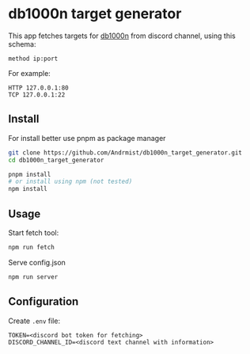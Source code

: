 # db1000n target generator

This app fetches targets for [db1000n](https://github.com/Arriven/db1000n) from discord channel, using this schema:

```
method ip:port
```

For example:

```
HTTP 127.0.0.1:80
TCP 127.0.0.1:22
```

## Install

For install better use pnpm as package manager

```bash
git clone https://github.com/Andrmist/db1000n_target_generator.git
cd db1000n_target_generator

pnpm install
# or install using npm (not tested)
npm install
```

## Usage

Start fetch tool:

```bash
npm run fetch
```

Serve config.json

```bash
npm run server
```

## Configuration

Create `.env` file:

```
TOKEN=<discord bot token for fetching>
DISCORD_CHANNEL_ID=<discord text channel with information>
```
